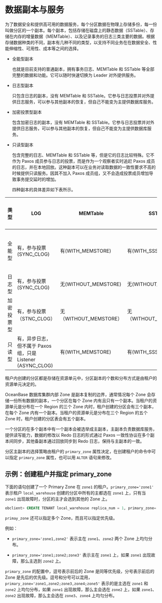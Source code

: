 数据副本与服务 
============================



为了数据安全和提供高可用的数据服务，每个分区数据在物理上存储多份，每一份叫做分区的一个副本。每个副本，包括存储在磁盘上的静态数据（SSTable）、存储在内存的增量数据（MEMTable）、以及记录事务的日志三类主要的数据。根据存储数据种类的不同，副本有几种不同的类型，以支持不同业务在在数据安全、性能伸缩性、可用性、成本等之间的选择。

* 全能型副本

  也就是目前支持的普通副本，拥有事务日志、MEMTable 和 SSTable 等全部完整的数据和功能。它可以随时快速切换为 Leader 对外提供服务。
  




<!-- -->

* 日志型副本

  只包含日志的副本，没有 MEMTable 和 SSTable。它参与日志投票并对外提供日志服务，可以参与其他副本的恢复，但自己不能变为主提供数据库服务。
  

* 加密投票型副本

  包含加密日志的副本，没有 MEMTable 和 SSTable。它参与日志投票并对外提供日志服务，可以参与其他副本的恢复，但自己不能变为主提供数据库服务。
  




<!-- -->

* 只读型副本

  包含完整的日志、MEMTable 和 SSTable 等，但是它的日志比较特殊。它不作为 Paxos 成员参与日志的投票，而是作为一个观察者实时追赶 Paxos 成员的日志，并在本地回放。这种副本可以在业务对读取数据的一致性要求不高的时候提供只读服务。因其不加入 Paxos 成员组，又不会造成投票成员增加导致事务提交延时的增加。

  四种副本的具体差异如下表所示。
  





| **类型** |                   **LOG**                    |    **MEMTable**     |     **SSTable**     | **数据安全** | **恢复为 Leader 时间** | **资源成本** |           **服务**            |   **名称(简写)**   |
|--------|----------------------------------------------|---------------------|---------------------|----------|-------------------|----------|-----------------------------|----------------|
| 全能型    | 有，参与投票(SYNC_CLOG)                            | 有(WITH_MEMSTORE)    | 有(WITH_SSSTORE)     | 高        | 快                 | 高        | leader 提供读写，follower 可非一致性读 | FULL(F)        |
| 日志型    | 有，参与投票(SYNC_CLOG)                            | 无(WITHOUT_MEMSTORE) | 无(WITHOUT_SSSTORE)  | 低        | 不支持               | 低        | 不可读写                        | LOGONLY(L)     |
| 加密投票型  | 有，参与投票（STNC_CLOG）                            | 无（WITHOUT_MEMSTORE） | 无（WITHOUT_MEMSTORE） | 高        | 不支持               | 低        | 不可读写                        | EncryptVote（E） |
| 只读型    | 有，异步日志，但不属于 Paxos 组，只是 Listener (ASYNC_CLOG) | 有(WITH_MEMSTORE)    | 有(WITH_SSSTORE)     | 中        | 不支持               | 高        | 可非一致性读                      | READONLY(R)    |



租户内创建的分区都是存储在资源单元中，分区副本的个数和分布方式是由租户的资源单元决定的。

OceanBase 数据库集群内部 Zone 是副本复制的边界，通常情况每个 Zone 会存储一份所有数据的副本，一个分区在每个 Zone 内有且只有一个副本。当租户的资源单元是分布在一个 Region 的三个 Zone 内时，租户创建的分区会有三个副本，在每个 Zone 内有一个副本。当租户的资源单元是分布在三个 Region 的五个 Zone 时，租户创建的分区表会有五个副本。

一个分区的在多个副本中有一个副本会被选举成主副本，主副本负责数据库服务，提供读写能力，数据的修改以 Redo 日志的形式通过 Paxos 一致性协议在多个副本间同步，其他备副本通过回放同步到 Redo 日志，保持与主副本的一致。

分区主副本的选择策略由租户的 `primary_zone` 属性决定，在创建租户的命令中可以指定 `primary_zone` 属性，也可以用 `ALTER` 语句来修改。

示例：创建租户并指定 primary_zone 
--------------------------------

下面的语句创建了一个 Primary Zone 在 `zone1` 的租户。`primary_zone='zone1'` 表示租户 `local_warehouse` 创建的分区中所有的主都选在 `zone1` 上，只有当 `zone1` 出现故障时，分区的主才会选到其他的 Zone 上。

```sql
obclient> CREATE TENANT local_warehouse replica_num = 1, primary_zone='zone1', resource_pool_list=('pool_large1');
```



`primay_zone` 还可以指定多个 Zone，而且可以指定优先级。

例如：

* `primary_zone='zone1,zone2'` 表示主在 `zone1`、`zone2` 两个 Zone 上均匀分布。

  

* `primary_zone='zone1;zone2;zone3'` 表示主在 `zone1` 上，如果 `zone1` 出现故障，那么主选到 `zone2` 上。

  




`primary_zone` 的配置中，逗号表示前后的 Zone 是同等优先级，分号表示前后的 Zone 是先后的优先级。逗号和分号可以混用，`primary_zone='zone1,zone2;zone3,zone4;zone5'` 表示的是主选在 `zone1` 和 `zone2` 上均匀分布，如果 `zone1` 出现故障，那么主会选在 `zone2` 上，如果 `zone1`、`zone2` 出现故障，那么主会选在 `zone3`、`zone4` 上均匀分布。
